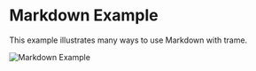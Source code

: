 # Markdown Example

This example illustrates many ways to use Markdown with trame.

![Markdown Example](../../../docs/content/examples/Markdown.jpg)
